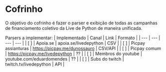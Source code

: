 # Cofrinho

O objetivo do cofrinho é fazer o parser e exibição de todas as campanhas de financiamento coletivo da Live de Python de maneira unificada.

Parsers a implementar:
| Implementado | Canal | Link | Formato |
| --- | --- | --- | --- |
| [ ] | Apoia.se | apoia.se/livedepython | CSV |
| [ ] | Picpay assianturas | https://picpay.me/dunossauro | CSV/API |
| [ ] | Picpay comum | https://picpay.me/livedepython | ?? |
| [ ] | Membros do youtube | youtube.com/eduardomendes | ?? |
| [ ] | Subs do twitch | twitch.tv/livedepython | API |
